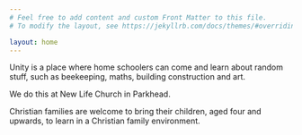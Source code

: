 ```yaml
---
# Feel free to add content and custom Front Matter to this file.
# To modify the layout, see https://jekyllrb.com/docs/themes/#overriding-theme-defaults

layout: home
---
```


Unity is a place where home schoolers can come and learn about random stuff, such as beekeeping, maths, building construction and art.

We do this at New Life Church in Parkhead.

Christian families are welcome to bring their children, aged four and upwards, to learn in a Christian family environment.
